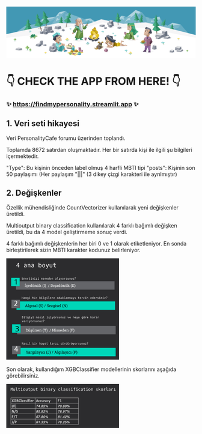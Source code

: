 ![](forreadme/intro.png)
# 👇 CHECK THE APP FROM HERE! 👇

### ✨ https://findmypersonality.streamlit.app ✨

## 1.	Veri seti hikayesi

Veri PersonalityCafe forumu üzerinden toplandı.

Toplamda 8672 satırdan oluşmaktadır. 
Her bir satırda kişi ile ilgili şu bilgileri içermektedir. 

"Type": Bu kişinin önceden label olmuş 4 harfli MBTI tipi
"posts": Kişinin son 50 paylaşımı (Her paylaşım "|||" (3 dikey çizgi karakteri ile ayrılmıştır)



## 2. Değişkenler

Özellik mühendisliğinde CountVectorizer kullanılarak yeni değişkenler üretildi. 

Multioutput binary classification kullanılarak 4 farklı bağımlı değişken üretildi, bu da 4 model geliştirmeme sonuç verdi.

4 farklı bağımlı değişkenlerin her biri 0 ve 1 olarak etiketleniyor. En sonda birleştirilerek sizin MBTI karakter kodunuz belirleniyor.

<img src="forreadme/i-n-f-j.png" alt="Alt text" width="300"/>

Son olarak, kullandığım XGBClassifier modellerinin skorlarını aşağıda görebilirsiniz.

<img src="forreadme/scores.png" alt="Alt text" width="300"/>


 
